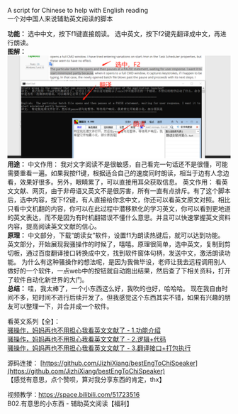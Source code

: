 A script for Chinese to help with English reading
<br/>
一个对中国人来说辅助英文阅读的脚本

**功能：**
选中中文，按下f1键直接朗读。
选中英文，按下f2键先翻译成中文，再进行朗读。
<br/>
**图解：**
![Image description](11.png)
<br/>
**用途：**
中文作用：
我对文字阅读不是很敏感，自己看完一句话还不是很懂，可能需要重看一遍。如果我按f1键，根据适合自己的速度同时朗读，相当于边有人念边看，效果好很多。另外，眼睛累了，可以直接用耳朵获取信息。
英文作用：
看英文文献、网页，由于非母语又英文不是很厉害，所有一直有点排斥。有了这个脚本后，选中内容，按下f2键，有人直接给你念中文，你还可以看英文原文对照。相比只看中文机翻的内容，你可以在此过程中潜移默化的学习英文，你可以看到更地道的英文表达，而不是因为有时机翻错误不懂什么意思。并且可以快速掌握英文资料内容，提高阅读英文文献的信心。
<br/>
**原理：**
中文部分，下载“朗读女”软件，设置f1为朗读热键后，就可以达到功能。
英文部分，开始展现我骚操作的时候了，嘻嘻。原理很简单，选中英文，复制到剪切板，通过百度翻译接口转换成中文，找到软件窗体句柄，发送中文，激活朗读功能。
为什么有这种骚操作的想法呢，是因为我做毕设，老师让我去远程调用别人做好的一个软件，一点web中的按钮就自动跑出结果，然后查了下相关资料，打开了软件自动化新世界的大门。
<br/>
**总结：**
哇，我太棒了，一个小东西这么好，我吹的也好，哈哈哈。
现在我自由时间不多，短时间不进行后续开发了。但我感觉这个东西其实不错，如果有兴趣的朋友可以整理一下，并合并成一个软件。

看英文系列【全】：<br/>
[骚操作，妈妈再也不用担心我看英文文献了 - 1.功能介绍](https://blog.csdn.net/GreatXiang888/article/details/102839870) <br/>
[骚操作，妈妈再也不用担心我看英文文献了 - 2.逻辑+代码](https://blog.csdn.net/GreatXiang888/article/details/102841629) <br/>
[骚操作，妈妈再也不用担心我看英文文献了 - 3.翻译接口+打包执行](https://blog.csdn.net/GreatXiang888/article/details/102842188) <br/>

源码连接：
[https://github.com/JizhiXiang/bestEngToChiSpeaker](https://github.com/JizhiXiang/bestEngToChiSpeaker) <br/>
【感觉有意思，点个赞呗，算对我分享东西的肯定，thx】

视频教学：https://space.bilibili.com/51723516 <br >
B02.有意思的小东西 - 辅助英文阅读【福利】
